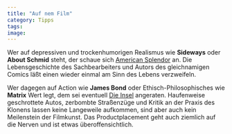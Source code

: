 ```yaml
---
title: "Auf nem Film"
category: Tipps
tags: 
image: 
---
```


Wer auf depressiven und trockenhumorigen Realismus wie **Sideways** oder **About Schmid** steht, der schaue sich [American Splendor](http://www.americansplendormovie.com/main.html) an. Die Lebensgeschichte des Sachbearbeiters und Autors des gleichnamigen Comics läßt einen wieder einmal am Sinn des Lebens verzweifeln.  

  

Wer dagegen auf Action wie **James Bond** oder Ethisch-Philosophisches wie **Matrix** Wert legt, dem sei eventuell [Die Insel](http://wwws.warnerbros.de/theisland/youhavebeenchosen.html) angeraten. Haufenweise geschrottete Autos, zerbombte Straßenzüge und Kritik an der Praxis des Klonens lassen keine Langeweile aufkommen, sind aber auch kein Meilenstein der Filmkunst. Das Productplacement geht auch ziemlich auf die Nerven und ist etwas überoffensichtlich.